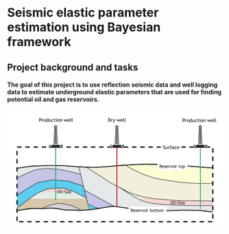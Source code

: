 # Seismic elastic parameter estimation using Bayesian framework

## Project background and tasks
#### The goal of this project is to use reflection seismic data and well logging data to estimate underground elastic parameters that are used for finding potential oil and gas reservoirs.

<img src="usr/fig1.png" alt="Figure 1" width="800"/>
